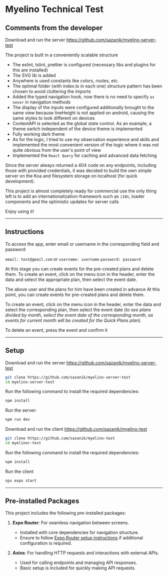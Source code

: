 # Myelino Technical Test

## Comments from the developer

Download and run the server https://github.com/sazanik/myelino-server-test

The project is built in a conveniently scalable structure

- The eslint, tslint, prettier is configured (necessary libs and plugins for this are installed) 
- The SVG lib is added
- Anywhere is used constants like colors, routes, etc.
- The optimal folder (with index.ts in each one) structure pattern has been chosen to avoid cluttering the imports
- Added the typed navigation hook, now there is no need to specify `as never` in navigation methods
- The display of the inputs were configured additionally brought to the same view because lineHeight is not applied on android, causing the same styles to look different on devices
- ContextAPI is selected as the global state control. As an example, a theme switch independent of the device theme is implemented
- Fully working dark theme
- As for the logic, I tried to use my observation experience and skills and implemented the most convenient version of the logic where it was not quite obvious from the user's point of view
- Implemented the `React Query` for caching and advanced data fetching

Since the server always returned a 404 code on any endpoints,
including those with provided credentials,
it was decided to build the own simple server on the Koa and filesystem storage on localhost (for quick development).

This project is almost completely ready for commercial use the only thing left is
to add an internationalization-framework such as `i18n`, loader components and the optimistic updates for server calls


Enjoy using it!

---

## Instructions

To access the app, enter
email or username in the corresponding field and password

`email: test@gmail.com` or `username: username`
`password: password`

At this stage you can create events for the pre-created plans and delete them.
To create an event, click on the menu icon in the header, enter the data and select the appropriate plan, then select the event date.

The above user and the plans for him have been created in advance
At this point, you can create events for pre-created plans and delete them.

To create an event, click on the menu icon in the header, 
enter the data and select the corresponding plan, 
then select the event date (_to see plans divided by month, select the event date of the corresponding month, 
as events for current month will be created for the Quick Plans plan_).

To delete an event, press the event and confirm it

---

## Setup

Download and run the server https://github.com/sazanik/myelino-server-test

```bash
git clone https://github.com/sazanik/myelino-server-test
cd myelino-server-test
```
Run the following command to install the required dependencies:

```bash
npm install
```

Run the server:

```bash
npm run dev
```

Download and run the client https://github.com/sazanik/myelino-test

```bash
git clone https://github.com/sazanik/myelino-test
cd myelinor-test
```

Run the following command to install the required dependencies:

```bash
npm install
```

Run the client

```bash
npx expo start
```

---

## Pre-installed Packages

This project includes the following pre-installed packages:

1. **Expo Router**: For seamless navigation between screens.

   - Installed with core dependencies for navigation structure.
   - Ensure to follow [Expo Router setup instructions](https://docs.expo.dev/router/introduction/) if additional configuration is required.

2. **Axios**: For handling HTTP requests and interactions with external APIs.
   - Used for calling endpoints and managing API responses.
   - Basic setup is included for quickly making API requests.
